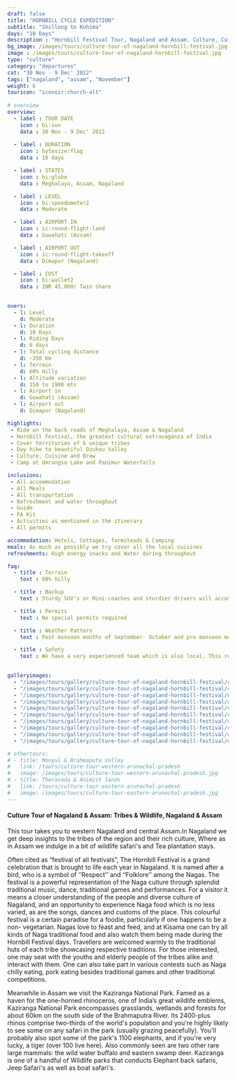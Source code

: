 ```yaml
---
draft: false
title: "HORNBILL CYCLE EXPEDITION"
subtitle: "Shillong to Kohima"
days: "10 Days"
description : "Hornbill Festival Tour, Nagaland and Assam. Culture, Cuisine and Wildlife of Assam and Nagaland"
bg_image: /images/tours/culture-tour-of-nagaland-hornbill-festival.jpg 
image : /images/tours/culture-tour-of-nagaland-hornbill-festival.jpg 
type: "culture"
category: "departures"
cat: "30 Nov - 9 Dec' 2022"
tags: ["nagaland", "assam", "November"]
weight: 6
touricon: "iconoir:church-alt"
 
# overview
overview:
  - label : TOUR DATE
    icon : bi:sun
    data : 30 Nov - 9 Dec' 2022
    
  - label : DURATION
    icon : bytesize:flag
    data : 10 days

  - label : STATES
    icon : bi:globe
    data : Meghalaya, Assam, Nagaland

  - label : LEVEL
    icon : bi:speedometer2
    data : Moderate  

  - label : AIRPORT IN
    icon : ic:round-flight-land
    data : Guwahati (Assam)

  - label : AIRPORT OUT
    icon : ic:round-flight-takeoff
    data : Dimapur (Nagaland)

  - label : COST
    icon : bi:wallet2
    data : INR 45,000/ Twin share
 

overs:
  - l: Level 
    d: Moderate
  - l: Duration
    d: 10 Days
  - l: Riding Days 
    d: 6 days
  - l: Total cycling distance 
    d: ~350 Km
  - l: Terrain
    d: 60% Hilly
  - l: Altitude variation 
    d: 150 to 1900 mts
  - l: Airport in
    d: Guwahati (Assam)
  - l: Airport out
    d: Dimapur (Nagaland)

highlights:
 - Ride on the back roads of Meghalaya, Assam & Nagaland
 - Hornbill Festival, the greatest cultural extravaganza of India
 - Cover territories of 6 unique tribes
 - Day hike to beautiful Dzukou Valley
 - Culture, Cuisine and Brew
 - Camp at Umrangso Lake and Panimur Waterfalls

inclusions:
 - All accommodation
 - All Meals
 - All transportation
 - Refreshment and water throughout
 - Guide 
 - FA Kit
 - Activities as mentioned in the itinerary
 - All permits

accommodation: Hotels, Cottages, farmsteads & Camping
meals: As much as possibly we try cover all the local cuisines
refreshments: High energy snacks and Water during throughout

faq:
  - title : Terrain
    text : 60% hilly 

  - title : Backup
    text : Sturdy SUV’s or Mini-coaches and sturdier drivers will accompany you on every trip. These vehicles are along right from your airport pick up to your drop back to the airport.

  - title : Permits
    text : No special permits required

  - title : Weather Pattern
    text : Post monsoon months of September- October and pre monsoon months of March-April are very pleasant with blue skies and a fair days. Peak winters are from November to February with the mercury coming down below 10 C, in the evenings, however the days are still favourable for cycling.

  - title : Safety 
    text : We have a very experienced team which is also local. This reflects in the overall safety of our tours. Rest assured your guides know where extra attention is required and when. All our routes are well known to us, we know where the nearest medical facilities are, we know whom to contact if in case of an emergency, we know all the alternate routes in case of road blockages. We have CASEVAC protocols in place to streamline the process in case of emergencies. You can rest easy knowing that in the outdoors in general and this region in particular you are in safe hands with us.
  

galleryimages:
  - "/images/tours/gallery/culture-tour-of-nagaland-hornbill-festival/culture-tour-of-nagaland-hornbill-festival1.jpg"
  - "/images/tours/gallery/culture-tour-of-nagaland-hornbill-festival/culture-tour-of-nagaland-hornbill-festival2.jpg"
  - "/images/tours/gallery/culture-tour-of-nagaland-hornbill-festival/culture-tour-of-nagaland-hornbill-festival3.jpg"
  - "/images/tours/gallery/culture-tour-of-nagaland-hornbill-festival/culture-tour-of-nagaland-hornbill-festival4.jpg"
  - "/images/tours/gallery/culture-tour-of-nagaland-hornbill-festival/culture-tour-of-nagaland-hornbill-festival5.jpg"
  - "/images/tours/gallery/culture-tour-of-nagaland-hornbill-festival/culture-tour-of-nagaland-hornbill-festival6.jpg"
  - "/images/tours/gallery/culture-tour-of-nagaland-hornbill-festival/culture-tour-of-nagaland-hornbill-festival7.jpg"
  - "/images/tours/gallery/culture-tour-of-nagaland-hornbill-festival/culture-tour-of-nagaland-hornbill-festival8.jpg"
  - "/images/tours/gallery/culture-tour-of-nagaland-hornbill-festival/culture-tour-of-nagaland-hornbill-festival9.jpg"
  - "/images/tours/gallery/culture-tour-of-nagaland-hornbill-festival/culture-tour-of-nagaland-hornbill-festival10.jpg"

# othertours:
# - title: Monyul & Brahmaputa Valley 
#   link: /tours/culture-tour-western-arunachal-pradesh
#   image: /images/tours/culture-tour-western-arunachal-pradesh.jpg
# - title: Theravada & Animist lands 
#   link: /tours/culture-tour-eastern-arunachal-pradesh
#   image: /images/tours/culture-tour-eastern-arunachal-pradesh.jpg 
---
```

 
#### Culture Tour of Nagaland & Assam: Tribes & Wildlife, Nagaland & Assam
This tour takes you to western Nagaland and central Assam.In Nagaland we get deep insights to the tribes of the region and their rich culture, Where as in Assam we indulge in a bit of wildlife safari's and Tea plantation stays.

 Often cited as “festival of all festivals”, The Hornbill Festival is a grand celebration that is brought to life each year in Nagaland. It is named after a bird, who is a symbol of ‘‘Respect’’ and ‘‘Folklore’’ among the Nagas. The festival is a powerful representation of the Naga culture through splendid traditional music, dance, traditional games and performances. For a  visitor it means a closer understanding of the people and diverse culture of Nagaland, and an opportunity to experience Naga food which is no less varied, as are the songs, dances and customs of the place. This colourful festival is a certain paradise for a foodie, particularly if one happens to be a non- vegetarian. Nagas love to feast and feed, and at Kisama one can try all kinds of Naga traditional food and also watch them being made during the Hornbill Festival days. Travellers are welcomed warmly to the traditional huts of each tribe showcasing respective traditions. For those interested, one may seat with the youths and elderly people of the tribes alike and interact with them. One can also take part in various contests such as Naga chilly eating, pork eating besides traditional games and other traditional competitions.

 Meanwhile in Assam we visit the Kaziranga National Park. Famed as a haven for the one-horned rhinoceros, one of India’s great wildlife emblems, Kaziranga National Park encompasses grasslands, wetlands and forests for about 60km on the south side of the Brahmaputra River. Its 2400-plus rhinos comprise two-thirds of the world's population and you're highly likely to see some on any safari in the park (usually grazing peacefully). You'll probably also spot some of the park's 1100 elephants, and if you're very lucky, a tiger (over 100 live here). Also commonly seen are two other rare large mammals: the wild water buffalo and eastern swamp deer. Kaziranga is one of a handful of Wildlife parks that conducts Elephant back safaris, Jeep Safari's as well as boat safari's.